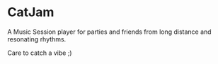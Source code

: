 # CatJam
A Music Session player for parties and friends from long distance and resonating rhythms.

Care to catch a vibe ;)
